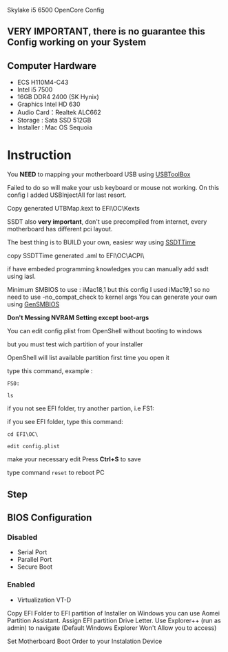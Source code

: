 Skylake i5 6500 OpenCore Config

## **VERY IMPORTANT**, there is no guarantee this Config working on your System

## Computer Hardware

* ECS H110M4-C43
* Intel i5 7500
* 16GB DDR4 2400 (SK Hynix)
* Graphics Intel HD 630
* Audio Card：Realtek ALC662
* Storage : Sata SSD 512GB
* Installer : Mac OS Sequoia

# Instruction
You **NEED** to mapping your motherboard USB using [USBToolBox](https://github.com/USBToolBox/tool)

Failed to do so will make your usb keyboard or mouse not working. On this config I added USBInjectAll for last resort.

Copy generated UTBMap.kext to EFI\OC\Kexts


SSDT also **very important**, don't use precompiled from internet, every motherboard has different pci layout.


The best thing is to BUILD your own, easiesr way using [SSDTTime](https://github.com/corpnewt/SSDTTime)

copy SSDTTime generated .aml to EFI\OC\ACPI\

if have embeded programming knowledges you can manually add ssdt using iasl.

Minimum SMBIOS to use : iMac18,1 but this config I used iMac19,1 so no need to use -no_compat_check to kernel args
You can generate your own using [GenSMBIOS](https://github.com/corpnewt/GenSMBIOS)

**Don't Messing NVRAM Setting except boot-args**


You can edit config.plist from OpenShell without booting to windows

but you must test wich partition of your installer

OpenShell will list available partition first time you open it

type this command, example :

`` FS0: ``

`` ls ``

if you not see EFI folder, try another partion, i.e FS1:

if you see EFI folder, type this command:

`` cd EFI\OC\ ``

`` edit config.plist ``

make your necessary edit
Press **Ctrl+S** to save

type command ``reset`` to reboot PC


## Step
## BIOS Configuration
### Disabled
* Serial Port
* Parallel Port
* Secure Boot

### Enabled
* Virtualization VT-D

Copy EFI Folder to EFI partition of Installer
on Windows you can use Aomei Partition Assistant. Assign EFI partition Drive Letter.
Use Explorer++ (run as admin) to navigate (Default Windows Explorer Won't Allow you to access)

Set Motherboard Boot Order to your Instalation Device
